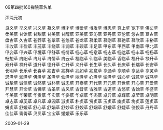 09第四批160禅院草名单

浑沌元初


良义草 举义草 兴义草 慕义草 博才草 博爱草 博发草 博思草
尊上草 宽下草 伟丈草 柔美草 甘饴草 甘甜草 甘美草 甘醇草
亚美草 亚沁草 亚丹草 亚伦草 悠古草 亘古草 盘古草 久古草
苍莽草 苍翠草 苍悠草 苍龙草 慕柔草 慕刚草 慕艳草 慕欣草
丰裕草 丰收草 丰盈草 丰茂草 丰绕草 丰润草 丰硕草 丰足草
甲东草 甲西草 甲南草 甲北草 甲姿草 甲兴草 甲境草 甲舒草
畅情草 畅心草 畅意草 畅志草 畅达草 畅丰草 畅扬草 畅想草
冉阳草 冉月草 冉情草 冉云草 福临草 仙临草 美临草 香临草
福升草 禄升草 寿升草 祥升草 道升草 德升草 仁升草 义升草
长生草 长久草 长庆草 长瑞草 长安草 长明草 长乐草 长喜草
兆吉草 兆祥草 兆如草 兆意草 亨通草 亨顺草 亨达草 亨灵草
恩泽草 润泽草 佛泽草 圣泽草 仙泽草 丽泽草 心泽草 愉泽草
诚心草 诚意草 诚笃草 诚挚草 诚信草 诚然草 诚朴草 诚忠草
开泰草 开代草 开元草 开世草 开心草 开爱草 开慧草 开命草
古佛草 古圣草 古风草 古昔草 古雅草 古道草 古悠草 古始草
华盛草 华美草 华荣草 华贵草 华实草 华姿草 华卓草 华杰草
卓异草 卓辉草 卓莹草 卓明草 卓志草 卓英草 卓凡草 卓园草
淑贞草 朴贞草 贤贞草 玉贞草 幽贞草 梅贞草 莲贞草 妍贞草
舒媛草 舒心草 舒娟草 舒妙草 舒姣草 舒娴草 舒娥草 舒婕草
佼佼草 丹丹草 佳佳草 箐箐草 贝贝草 宝宝草 嫒嫒草 乐乐草

2009-01-29



